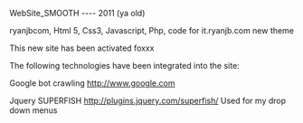 WebSite_SMOOTH ---- 2011 (ya old)

ryanjbcom, Html 5, Css3, Javascript, Php, code for it.ryanjb.com new theme

This new site has been activated foxxx

The following technologies have been integrated into the site:

Google bot crawling http://www.google.com

Jquery SUPERFISH http://plugins.jquery.com/superfish/ Used for my drop down menus
